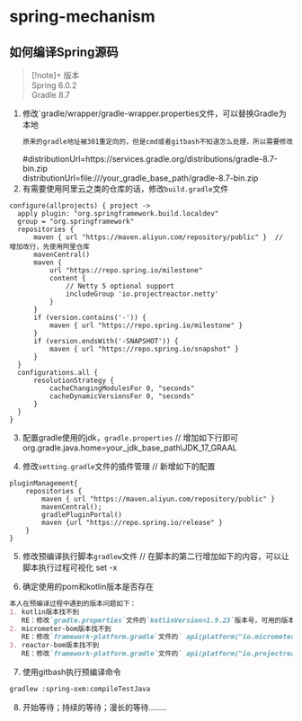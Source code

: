 # spring-mechanism

## 如何编译Spring源码
> [!note]+ 版本    
> Spring 6.0.2  
> Gradle 8.7  

1. 修改`gradle/wrapper/gradle-wrapper.properties文件，可以替换Gradle为本地
   ```markdown
   原来的gradle地址被301重定向的，但是cmd或者gitbash不知道怎么处理，所以需要修改
   ```
   #distributionUrl=https\://services.gradle.org/distributions/gradle-8.7-bin.zip    
   distributionUrl=file:///your_gradle_base_path/gradle-8.7-bin.zip
2. 有需要使用阿里云之类的仓库的话，修改`build.gradle`文件
  ```configure
configure(allprojects) { project ->
    apply plugin: "org.springframework.build.localdev"
    group = "org.springframework"
    repositories {
        maven { url "https://maven.aliyun.com/repository/public" }  // 增加改行，先使用阿里仓库
        mavenCentral()
        maven {
            url "https://repo.spring.io/milestone"
            content {
                // Netty 5 optional support
                includeGroup 'io.projectreactor.netty'
            }
        }
        if (version.contains('-')) {
            maven { url "https://repo.spring.io/milestone" }
        }
        if (version.endsWith('-SNAPSHOT')) {
            maven { url "https://repo.spring.io/snapshot" }
        }
    }
    configurations.all {
        resolutionStrategy {
            cacheChangingModulesFor 0, "seconds"
            cacheDynamicVersionsFor 0, "seconds"
        }
    }
}
  ```
3. 配置gradle使用的jdk，`gradle.properties`
// 增加如下行即可
org.gradle.java.home=your_jdk_base_path\\JDK_17_GRAAL

4. 修改`setting.gradle`文件的插件管理
// 新增如下的配置
```configration
pluginManagement{
	repositories {
		maven { url "https://maven.aliyun.com/repository/public" }
		mavenCentral();
		gradlePluginPortal()
		maven {url "https://repo.spring.io/release" }
	}
}
```
5. 修改预编译执行脚本`gradlew`文件
// 在脚本的第二行增加如下的内容，可以让脚本执行过程可视化
set -x

6. 确定使用的pom和kotlin版本是否存在
```markdown
本人在预编译过程中遇到的版本问题如下：
1. kotlin版本找不到
   RE：修改`gradle.properties`文件的`kotlinVersion=1.9.23`版本号，可用的版本通过`https://developer.aliyun.com/mvn/search`可以查到，根据可以用的版本，进行修改即可；
2. micrometer-bom版本找不到
   RE：修改`framework-platform.gradle`文件的`	api(platform("io.micrometer:micrometer-bom:1.12.5"))`的版本号即可；
3. reactor-bom版本找不到
   RE：修改`framework-platform.gradle`文件的`	api(platform("io.projectreactor:reactor-bom:2023.0.5"))`的版本号即可；
```

7. 使用gitbash执行预编译命令
```bash
gradlew :spring-oxm:compileTestJava
```

8. 开始等待；持续的等待；漫长的等待........

